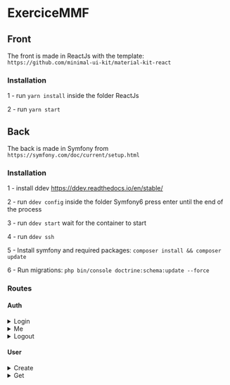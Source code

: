 # ExerciceMMF

## Front

The front is made in ReactJs with the template: `https://github.com/minimal-ui-kit/material-kit-react`

### Installation

1 - run `yarn install` inside the folder ReactJs

2 - run `yarn start`

## Back

The back is made in Symfony from `https://symfony.com/doc/current/setup.html`

### Installation
1 - install ddev https://ddev.readthedocs.io/en/stable/

2 - run `ddev config` inside the folder Symfony6 press enter until the end of the process

3 - run `ddev start` wait for the container to start

4 - run `ddev ssh`

5 - Install symfony and required packages: `composer install && composer update`

6 - Run migrations: `php bin/console doctrine:schema:update --force`

### Routes

#### Auth

<details>
<summary>Login</summary>

- URL:  .../api/auth/login
- Method: POST
- Action: Logs in
- Authorization: none

|key             |type    |mandatory|boundaries|
|----------------|--------|---------|----------|
|email           |string  |yes      |          | 
|password        |string  |yes      |          | 

- Returns:
```
{
  "access_token": {
    "token": "763689021e2a3586f7ebeb3d7f756cb4",
    "valid_until": "2022-03-28T21:11:25.735541+00:00"
  },
  "refresh_token": {
    "token": "3657ee2bf037fc5dd66e5d4da0a9d1cd",
    "valid_until": "2022-03-29T21:11:25.729092+00:00"
  }
}
```
</details>
<details>
<summary>Me</summary>

- URL:  .../api/auth/me
- Method: POST
- Action: Get user data from the bearer token
- Authorization: Bearer

|key             |type    |mandatory|boundaries|
|----------------|--------|---------|----------|

- Returns:
```
{
  "id": 1,
  "email": "user@email.com",
  "firstName": "Hello",
  "lastName": "World"
}
```
</details>
<details>
<summary>Logout</summary>

- URL:  .../api/auth/logout
- Method: POST
- Action: Delete access and refresh token
- Authorization: Bearer

|key             |type    |mandatory|boundaries|
|----------------|--------|---------|----------|

- Returns:
```
```
</details>

#### User
<details>
<summary>Create</summary>

- URL:  .../api/users
- Method: POST
- Action: Delete access and refresh token
- Authorization: none

|key             |type    |mandatory|boundaries|
|----------------|--------|---------|----------|
|email|string|yes||
|password|string|yes||
|PasswordConfirm|string|yes||
|firstName|string|yes||
|lastName|string|yes||

- Returns:
```
{
  "id": 13,
  "email": "user@email.com",
  "first_name": "hello",
  "last_name": "world"
}
```
</details>
<details>
<summary>Get</summary>

- URL:  .../api/users
- Method: GET
- Action: Get all users, no pagination due to time limitation
- Authorization: Bearer

|key             |type    |mandatory|boundaries|
|----------------|--------|---------|----------|

- Returns:
```

  {
    "id": 1,
    "email": "user1@test.com",
    "first_name": "Hello",
    "last_name": "World"
  },
  {
    "id": 2,
    "email": "user2@test.com",
    "first_name": "Hello",
    "last_name": "World"
  }
]
```
</details>
